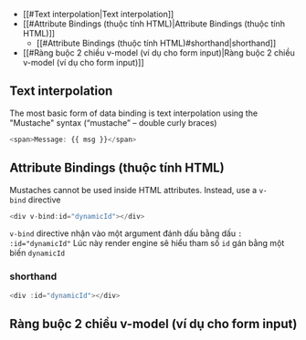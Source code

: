 - [[#Text interpolation|Text interpolation]]
- [[#Attribute Bindings (thuộc tính HTML)|Attribute Bindings (thuộc tính HTML)]]
	- [[#Attribute Bindings (thuộc tính HTML)#shorthand|shorthand]]
- [[#Ràng buộc 2 chiều v-model (ví dụ cho form input)|Ràng buộc 2 chiều v-model (ví dụ cho form input)]]


## Text interpolation
The most basic form of data binding is text interpolation using the "Mustache" syntax  (“mustache” – double curly braces)
```javascript
<span>Message: {{ msg }}</span>
```

## Attribute Bindings (thuộc tính HTML)

Mustaches cannot be used inside HTML attributes. Instead, use a `v-bind` directive
```javascript
<div v-bind:id="dynamicId"></div>
```
`v-bind` directive nhận vào một argument đánh dấu bằng dấu `:`
`:id="dynamicId"`
Lúc này render engine sẽ hiểu tham số `id` gán bằng một biến `dynamicId`

### shorthand
```javascript
<div :id="dynamicId"></div>
```

## Ràng buộc 2 chiều v-model (ví dụ cho form input)